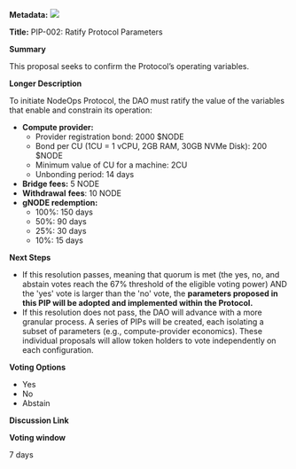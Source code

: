 **Metadata:** [![](https://img.shields.io/badge/Status-Discussion-lightgrey)]()

**Title:** PIP-002: Ratify Protocol Parameters

**Summary**

This proposal seeks to confirm the Protocol’s operating variables.

**Longer Description**

To initiate NodeOps Protocol, the DAO must ratify the value of the variables that enable and constrain its operation:

- **Compute provider:**
    - Provider registration bond: 2000 $NODE
    - Bond per CU (1CU = 1 vCPU, 2GB RAM, 30GB NVMe Disk): 200 $NODE
    - Minimum value of CU for a machine: 2CU
    - Unbonding period: 14 days
- **Bridge fees:** 5 NODE
- **Withdrawal** **fees**: 10 NODE
- **gNODE redemption:**
    - 100%: 150 days
    - 50%: 90 days
    - 25%: 30 days
    - 10%: 15 days

**Next Steps**

- If this resolution passes, meaning that quorum is met (the yes, no, and abstain votes reach the 67% threshold of the eligible voting power) AND the 'yes' vote is larger than the 'no' vote, the **parameters proposed in this PIP will be adopted and implemented within the Protocol.**
- If this resolution does not pass, the DAO will advance with a more granular process. A series of PIPs will be created, each isolating a subset of parameters (e.g., compute-provider economics). These individual proposals will allow token holders to vote independently on each configuration.

**Voting Options**

- Yes
- No
- Abstain

**Discussion Link**

**Voting window**

7 days